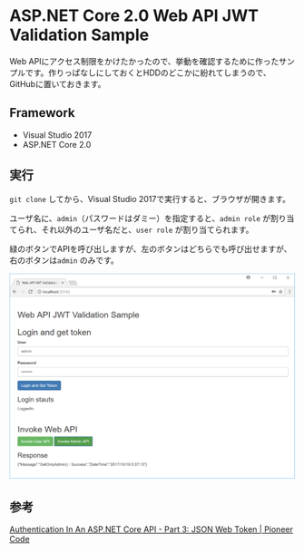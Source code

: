 # ASP.NET Core 2.0 Web API JWT Validation Sample

Web APIにアクセス制限をかけたかったので、挙動を確認するために作ったサンプルです。作りっぱなしにしておくとHDDのどこかに紛れてしまうので、GitHubに置いておきます。

## Framework
+ Visual Studio 2017
+ ASP.NET Core 2.0

## 実行

`git clone` してから、Visual Studio 2017で実行すると、ブラウザが開きます。

ユーザ名に、`admin`（パスワードはダミー）を指定すると、`admin role` が割り当てられ、それ以外のユーザ名だと、`user role` が割り当てられます。

緑のボタンでAPIを呼び出しますが、左のボタンはどちらでも呼び出せますが、右のボタンは`admin` のみです。

![screenshot](./screen.png)

## 参考

[Authentication In An ASP.NET Core API - Part 3: JSON Web Token | Pioneer Code](https://pioneercode.com/post/authentication-in-an-asp-dot-net-core-api-part-3-json-web-token)



